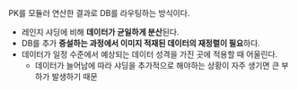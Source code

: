 PK를 모듈러 연산한 결과로 DB를 라우팅하는 방식이다.
- 레인지 샤딩에 비해 **데이터가 균일하게 분산**된다.
- DB를 추가 **증설하는 과정에서 이미지 적재된 데이터의 재정렬이 필요**하다.
- 데이터가 일정 수준에서 예상되는 데이터 성격을 가진 곳에 적용할 때 어울린다.
	- 데이터가 늘어남에 따라 샤딩을 추가적으로 해야하는 상황이 자주 생기면 큰 부하가 발생하기 때문